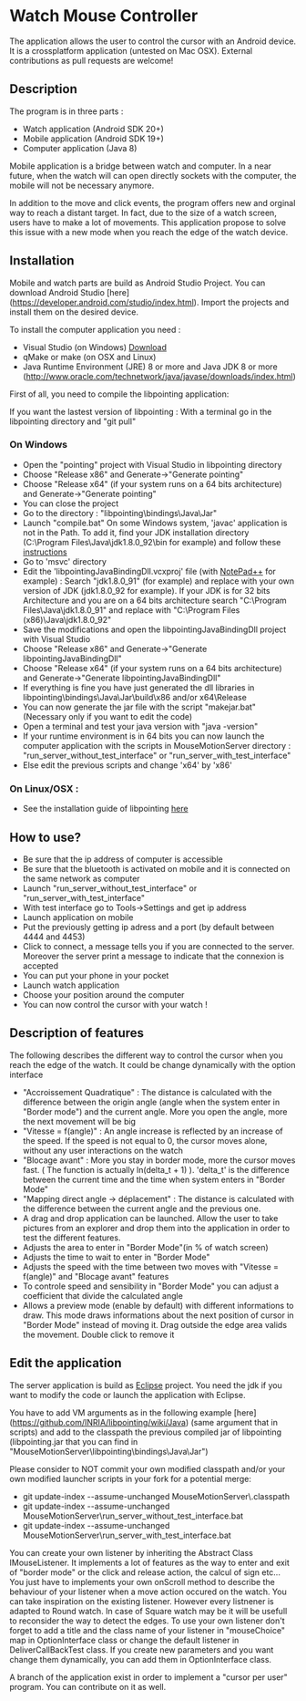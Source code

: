 # Watch Mouse Controller

The application allows the user to control the cursor with an Android device. It is a crossplatform application (untested on Mac OSX).
External contributions as pull requests are welcome!

## Description

The program is in three parts :

- Watch application (Android SDK 20+)
- Mobile application (Android SDK 19+)
- Computer application (Java 8)

Mobile application is a bridge between watch and computer. In a near future, when the watch will can open directly sockets with the computer, the mobile will not be necessary anymore.

In addition to the move and click events, the program offers new and orginal way to reach a distant target. In fact, due to the size of a watch screen, users have to make a lot of movements. This application propose to solve this issue with a new mode when you reach the edge of the watch device.

## Installation

Mobile and watch parts are build as Android Studio Project. You can download Android Studio [here] (https://developer.android.com/studio/index.html).
Import the projects and install them on the desired device.

To install the computer application you need :

- Visual Studio (on Windows) [Download](https://www.visualstudio.com/)
- qMake or make (on OSX and Linux)
- Java Runtime Environment (JRE) 8 or more and Java JDK 8 or more (http://www.oracle.com/technetwork/java/javase/downloads/index.html)

First of all, you need to compile the libpointing application:
  
  If you want the lastest version of libpointing : With a terminal go in the libpointing directory and "git pull"
  
### On Windows 

- Open the "pointing" project with Visual Studio in libpointing directory
- Choose "Release x86" and Generate->"Generate pointing"
- Choose "Release x64" (if your system runs on a 64 bits architecture) and Generate->"Generate pointing"
- You can close the project
- Go to the directory : "libpointing\bindings\Java\Jar"
- Launch "compile.bat" On some Windows system, 'javac' application is not in the Path. To add it, find your JDK installation directory (C:\Program Files\Java\jdk1.8.0_92\bin for example) and follow these [instructions](https://www.java.com/en/download/help/path.xml)
- Go to 'msvc' directory
- Edit the 'libpointingJavaBindingDll.vcxproj' file (with [NotePad++](https://notepad-plus-plus.org/) for example) : Search "jdk1.8.0_91" (for example) and replace with your own version of JDK (jdk1.8.0_92 for example). If your JDK is for 32 bits Architecture and you are on a 64 bits architecture search "C:\Program Files\Java\jdk1.8.0_91" and replace with "C:\Program Files (x86)\Java\jdk1.8.0_92"
- Save the modifications and open the libpointingJavaBindingDll project with Visual Studio
- Choose "Release x86" and Generate->"Generate libpointingJavaBindingDll"
- Choose "Release x64" (if your system runs on a 64 bits architecture) and Generate->"Generate libpointingJavaBindingDll"
- If everything is fine you have just generated the dll libraries in libpointing\bindings\Java\Jar\build\x86 and/or x64\Release
- You can now generate the jar file with the script "makejar.bat" (Necessary only if you want to edit the code)
- Open a terminal and test your java version with "java -version"
- If your runtime environment is in 64 bits you can now launch the computer application with the scripts in MouseMotionServer directory : "run_server_without_test_interface" or "run_server_with_test_interface" 
- Else edit the previous scripts and change 'x64' by 'x86'

### On Linux/OSX : 

- See the installation guide of libpointing [here](https://github.com/INRIA/libpointing/wiki/Installation)

## How to use?

- Be sure that the ip address of computer is accessible
- Be sure that the bluetooth is activated on mobile and it is connected on the same network as computer
- Launch "run_server_without_test_interface" or "run_server_with_test_interface"
- With test interface go to Tools->Settings and get ip address
- Launch application on mobile
- Put the previously getting ip adress and a port (by default between 4444 and 4453)
- Click to connect, a message tells you if you are connected to the server. Moreover the server print a message to indicate that the connexion is accepted
- You can put your phone in your pocket
- Launch watch application
- Choose your position around the computer
- You can now control the cursor with your watch !

## Description of features

The following describes the different way to control the cursor when you reach the edge of the watch. It could be change dynamically with the option interface
 
 - "Accroissement Quadratique" : The distance is calculated with the difference between the origin angle (angle when the system enter in "Border mode") and the current angle. More you open the angle, more the next movement will be big
 - "Vitesse  = f(angle)" : An angle increase is reflected by an increase of the speed. If the speed is not equal to 0, the cursor moves alone, without any user interactions on the watch
 - "Blocage avant" : More you stay in border mode, more the cursor moves fast. ( The function is actually ln(delta_t + 1) ). 'delta_t' is the difference between the current time and the time when system enters in "Border Mode"
 - "Mapping direct angle -> déplacement" : The distance is calculated with the difference between the current angle and the previous one. 
 - A drag and drop application can be launched. Allow the user to take pictures from an explorer and drop them into the application in order to test the different features.
 - Adjusts the area to enter in "Border Mode"(in % of watch screen)
 - Adjusts the time to wait to enter in "Border Mode"
 - Adjusts the speed with the time between two moves with "Vitesse  = f(angle)" and "Blocage avant" features
 - To controle speed and sensibility in "Border Mode" you can adjust a coefficient that divide the calculated angle
 - Allows a preview mode (enable by default) with different informations to draw. This mode draws informations about the next position of cursor in "Border Mode" instead of moving it. Drag outside the edge area valids the movement. Double click to remove it
 
## Edit the application

The server application is build as [Eclipse](https://eclipse.org/downloads/) project. You need the jdk if you want to modify the code or launch the application with Eclipse.

You have to add VM arguments as in the following example [here] (https://github.com/INRIA/libpointing/wiki/Java) (same argument that in scripts) and add to the classpath the previous compiled jar of libpointing (libpointing.jar that you can find in "MouseMotionServer\libpointing\bindings\Java\Jar")

Please consider to NOT commit your own modified classpath and/or your own modified launcher scripts in your fork for a potential merge: 

- git update-index --assume-unchanged MouseMotionServer\\.classpath
- git update-index --assume-unchanged MouseMotionServer\run_server_without_test_interface.bat
- git update-index --assume-unchanged MouseMotionServer\run_server_with_test_interface.bat

You can create your own listener by inheriting the Abstract Class IMouseListener. It implements a lot of features as the way to enter and exit of "border mode" or the click and release action, the calcul of sign etc... You just have to implements your own onScroll method to describe the behaviour of your listener when a move action occured on the watch. You can take inspiration on the existing listener. However every listnener is adapted to Round watch. In case of Square watch may be it will be usefull to reconsider the way to detect the edges.
To use your own listener don't forget to add a title and the class name of your listener in "mouseChoice" map in OptionInterface class or change the default listener in DeliverCallBackTest class.
If you create new parameters and you want change them dynamically, you can add them in OptionInterface class.

A branch of the application exist in order to implement a "cursor per user" program. You can contribute on it as well.
